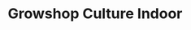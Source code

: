 ---
title: "Growshop Culture Indoor"
url: /cayenne/growshop-culture-indoor/
shop: centre de jardinage
---